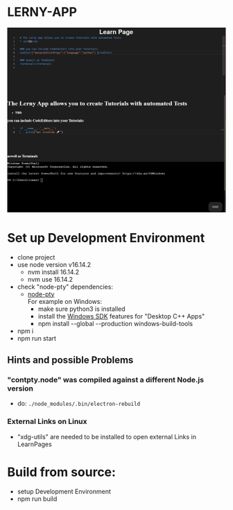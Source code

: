 # LERNY-APP

![Learn Page Example](./ReadMeContents/Lerny%20App%20example%20Learn%20Page%20showcase.jpg 'Learn Page')

# Set up Development Environment

- clone project
- use node version v16.14.2
  - nvm install 16.14.2
  - nvm use 16.14.2
- check "node-pty" dependencies:
  - [node-pty](https://www.npmjs.com/package/node-pty)
    <br>
    For example on Windows:
    - make sure python3 is installed
    - install the [Windows SDK](https://developer.microsoft.com/en-us/windows/downloads/windows-10-sdk) features for "Desktop C++ Apps"
    - npm install --global --production windows-build-tools
- npm i
- npm run start

## Hints and possible Problems

### "contpty.node" was compiled against a different Node.js version

- do: `./node_modules/.bin/electron-rebuild`

### External Links on Linux

- "xdg-utils" are needed to be installed to open external Links in LearnPages

# Build from source:

- setup Development Environment
- npm run build
